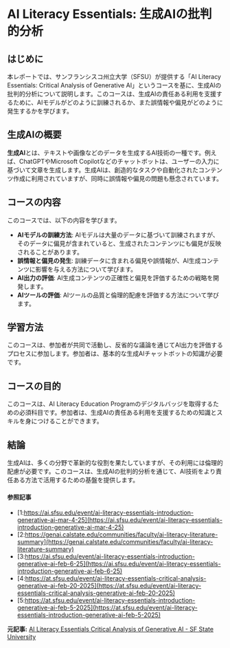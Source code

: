# AI Literacy Essentials: 生成AIの批判的分析

## はじめに

本レポートでは、サンフランシスコ州立大学（SFSU）が提供する「AI Literacy Essentials: Critical Analysis of Generative AI」というコースを基に、生成AIの批判的分析について説明します。このコースは、生成AIの責任ある利用を支援するために、AIモデルがどのように訓練されるか、また誤情報や偏見がどのように発生するかを学びます。

## 生成AIの概要

**生成AI**とは、テキストや画像などのデータを生成するAI技術の一種です。例えば、ChatGPTやMicrosoft Copilotなどのチャットボットは、ユーザーの入力に基づいて文章を生成します。生成AIは、創造的なタスクや自動化されたコンテンツ作成に利用されていますが、同時に誤情報や偏見の問題も懸念されています。

## コースの内容

このコースでは、以下の内容を学びます。

- **AIモデルの訓練方法**: AIモデルは大量のデータに基づいて訓練されますが、そのデータに偏見が含まれていると、生成されたコンテンツにも偏見が反映されることがあります。
- **誤情報と偏見の発生**: 訓練データに含まれる偏見や誤情報が、AI生成コンテンツに影響を与える方法について学びます。
- **AI出力の評価**: AI生成コンテンツの正確性と偏見を評価するための戦略を開発します。
- **AIツールの評価**: AIツールの品質と倫理的配慮を評価する方法について学びます。

## 学習方法

このコースは、参加者が共同で活動し、反省的な議論を通じてAI出力を評価するプロセスに参加します。参加者は、基本的な生成AIチャットボットの知識が必要です。

## コースの目的

このコースは、AI Literacy Education Programのデジタルバッジを取得するための必須科目です。参加者は、生成AIの責任ある利用を支援するための知識とスキルを身につけることができます。

## 結論

生成AIは、多くの分野で革新的な役割を果たしていますが、その利用には倫理的配慮が必要です。このコースは、生成AIの批判的分析を通じて、AI技術をより責任ある方法で活用するための基盤を提供します。

#### 参照記事
- [1:https://ai.sfsu.edu/event/ai-literacy-essentials-introduction-generative-ai-mar-4-25](https://ai.sfsu.edu/event/ai-literacy-essentials-introduction-generative-ai-mar-4-25)
- [2:https://genai.calstate.edu/communities/faculty/ai-literacy-literature-summary](https://genai.calstate.edu/communities/faculty/ai-literacy-literature-summary)
- [3:https://ai.sfsu.edu/event/ai-literacy-essentials-introduction-generative-ai-feb-6-25](https://ai.sfsu.edu/event/ai-literacy-essentials-introduction-generative-ai-feb-6-25)
- [4:https://at.sfsu.edu/event/ai-literacy-essentials-critical-analysis-generative-ai-feb-20-2025](https://at.sfsu.edu/event/ai-literacy-essentials-critical-analysis-generative-ai-feb-20-2025)
- [5:https://at.sfsu.edu/event/ai-literacy-essentials-introduction-generative-ai-feb-5-2025](https://at.sfsu.edu/event/ai-literacy-essentials-introduction-generative-ai-feb-5-2025)


**元記事:** [AI Literacy Essentials Critical Analysis of Generative AI - SF State University](https://webapps.sfsu.edu/public/webcalendar/event/58828)